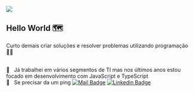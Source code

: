 <img width="auto" src="https://i.imgur.com/Wpoh2dD.jpg">

## Hello World :world_map:

Curto demais criar soluções e resolver problemas utilizando programação :technologist:

 <br/> :briefcase: &nbsp; Já trabalhei em vários segmentos de TI mas nos últimos anos estou focado em desenvolvimento com JavaScript e TypeScript
 <br/> :call_me_hand: &nbsp; Se precisar da um ping 
[![Mail Badge](https://img.shields.io/badge/-gui@potssmail.com-c14438?style=flat-square&logo=Gmail&logoColor=white&link=mailto:gui@potssmail.com)](mailto:gui@potssmail.com)
[![Linkedin Badge](https://img.shields.io/badge/-Guilherme_Cesar-blue?style=flat-square&logo=Linkedin&logoColor=white&link=https://www.linkedin.com/in/ssguicesar/)](https://www.linkedin.com/in/ssguicesar/)
